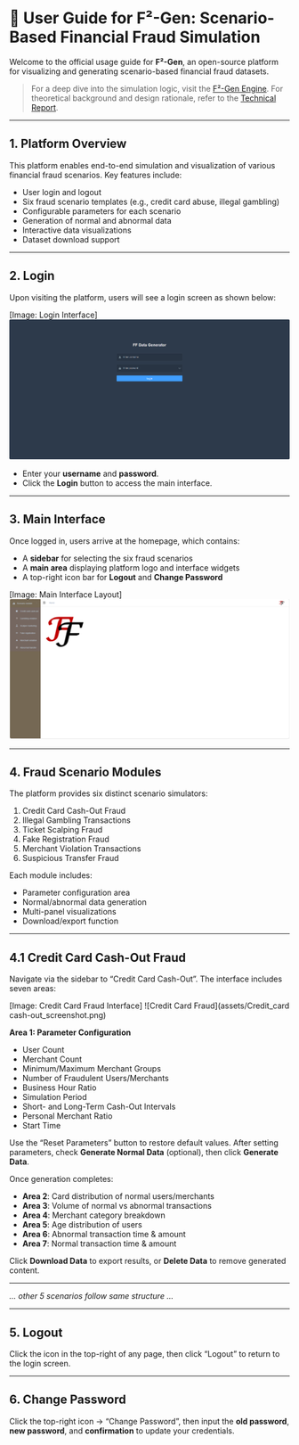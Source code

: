 # 🧭 User Guide for F²-Gen: Scenario-Based Financial Fraud Simulation

Welcome to the official usage guide for **F²-Gen**, an open-source platform for visualizing and generating scenario-based financial fraud datasets.

> For a deep dive into the simulation logic, visit the [F²-Gen Engine](engine.html). For theoretical background and design rationale, refer to the [Technical Report](technical.html).


---

## 1. Platform Overview

This platform enables end-to-end simulation and visualization of various financial fraud scenarios. Key features include:

- User login and logout
- Six fraud scenario templates (e.g., credit card abuse, illegal gambling)
- Configurable parameters for each scenario
- Generation of normal and abnormal data
- Interactive data visualizations
- Dataset download support

---

## 2. Login

Upon visiting the platform, users will see a login screen as shown below:

[Image: Login Interface]
![Login Interface](assets/login.png)

- Enter your **username** and **password**.
- Click the **Login** button to access the main interface.

---

## 3. Main Interface

Once logged in, users arrive at the homepage, which contains:

- A **sidebar** for selecting the six fraud scenarios
- A **main area** displaying platform logo and interface widgets
- A top-right icon bar for **Logout** and **Change Password**

[Image: Main Interface Layout]
![Main Interface](assets/Interface.png)

---

## 4. Fraud Scenario Modules

The platform provides six distinct scenario simulators:

1. Credit Card Cash-Out Fraud
2. Illegal Gambling Transactions
3. Ticket Scalping Fraud
4. Fake Registration Fraud
5. Merchant Violation Transactions
6. Suspicious Transfer Fraud

Each module includes:
- Parameter configuration area
- Normal/abnormal data generation
- Multi-panel visualizations
- Download/export function

---

## 4.1 Credit Card Cash-Out Fraud

Navigate via the sidebar to “Credit Card Cash-Out”. The interface includes seven areas:

[Image: Credit Card Fraud Interface]
![Credit Card Fraud](assets/Credit_card cash-out_screenshot.png)

**Area 1: Parameter Configuration**
- User Count
- Merchant Count
- Minimum/Maximum Merchant Groups
- Number of Fraudulent Users/Merchants
- Business Hour Ratio
- Simulation Period
- Short- and Long-Term Cash-Out Intervals
- Personal Merchant Ratio
- Start Time

Use the “Reset Parameters” button to restore default values. After setting parameters, check **Generate Normal Data** (optional), then click **Generate Data**.

Once generation completes:
- **Area 2**: Card distribution of normal users/merchants
- **Area 3**: Volume of normal vs abnormal transactions
- **Area 4**: Merchant category breakdown
- **Area 5**: Age distribution of users
- **Area 6**: Abnormal transaction time & amount
- **Area 7**: Normal transaction time & amount

Click **Download Data** to export results, or **Delete Data** to remove generated content.

---

_... other 5 scenarios follow same structure ..._

---

## 5. Logout

Click the icon in the top-right of any page, then click “Logout” to return to the login screen.


---

## 6. Change Password

Click the top-right icon → “Change Password”, then input the **old password**, **new password**, and **confirmation** to update your credentials.

